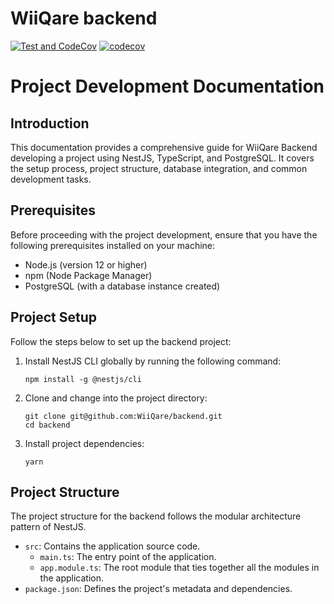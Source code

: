 # WiiQare backend

[![Test and CodeCov](https://github.com/WiiQare/backend/actions/workflows/test.js.yml/badge.svg)](https://github.com/WiiQare/backend/actions/workflows/test.js.yml)
[![codecov](https://codecov.io/github/WiiQare/backend/branch/main/graph/badge.svg?token=VJTCQPYQBP)](https://codecov.io/github/WiiQare/backend)

# Project Development Documentation

## Introduction

This documentation provides a comprehensive guide for WiiQare Backend developing a project using NestJS, TypeScript, and PostgreSQL. It covers the setup process, project structure, database integration, and common development tasks.

## Prerequisites

Before proceeding with the project development, ensure that you have the following prerequisites installed on your machine:

- Node.js (version 12 or higher)
- npm (Node Package Manager)
- PostgreSQL (with a database instance created)

## Project Setup

Follow the steps below to set up the backend project:

1. Install NestJS CLI globally by running the following command:

   ```
   npm install -g @nestjs/cli
   ```

2. Clone and change into the project directory:

   ```
   git clone git@github.com:WiiQare/backend.git
   cd backend
   ```

3. Install project dependencies:
   ```
   yarn
   ```

## Project Structure

The project structure for the backend follows the modular architecture pattern of NestJS.

- `src`: Contains the application source code.
  - `main.ts`: The entry point of the application.
  - `app.module.ts`: The root module that ties together all the modules in the application.
- `package.json`: Defines the project's metadata and dependencies.
